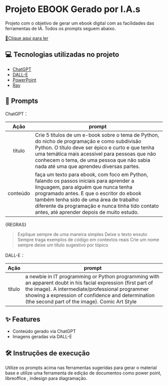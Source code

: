 # Projeto EBOOK Gerado por I.A.s

Projeto com o objetivo de gerar um ebook digital com as facilidades das ferramentas de IA. Todos os prompts
seguem abaixo.

<a href="https://github.com/felipeAguiarCode/prompts-recipe-to-create-a-ebook/blob/main/output/ebook%20-%20css%20jedi%20output.pdf" title="View PDF now"> 📕Clique aqui para ler</a>

## 💻 Tecnologias utilizadas no projeto

- [ChatGPT](https://chat.openai.com/) 
- [DALL-E](https://openai.com/index/dall-e-2/)
- [PowerPoint](https://www.microsoft.com/en/microsoft-365/powerpoint)
- [Ray](https://ray.so/)

## 🧠 Prompts


ChatGPT：

|   Ação   | prompt                                                                                                                                                                                                                                                                         |
| :------: | ------------------------------------------------------------------------------------------------------------------------------------------------------------------------------------------------------------------------------------------------------------------------------ |
|  título  | Crie 5 títulos de um e-book sobre o tema de Python, do nicho de programação e como subdivisão Python. O título deve ser épico e curto e que tenha uma temática mais acessível para pessoas que não conhecem o tema, de uma pessoa que não sabia nada até uma que aprendeu diversas partes.                                                       |
| conteúdo | faça um texto para ebook, com foco em Python, falando os passos iniciais para aprender a linguagem, para alguém que nunca tenha programado antes. E que o escritor do ebook também tenha sido de uma área de trabalho diferente da programação e nunca tinha tido contato antes, até aprender depois de muito estudo.

{REGRAS}
> Explique sempre de uma maneira simples
> Deixe o texto enxuto
> Sempre traga exemplos de código em contextos reais
> Crie um nome
> sempre deixe um título sugestivo por tópico


DALL-E：

|  Ação  | prompt                                                                                 |
| :----: | -------------------------------------------------------------------------------------- |
| título |a newbie in IT programming or Python programming with an apparent doubt in his facial expression (first part of the image). A intermediate/professional programmer showing a expression of confidence and determination (the second part of the image). Comic Art Style |

## ✨ Features

- Conteúdo gerado via ChatGPT
- Imagens geradas via DALL-E

## 🛠️ Instruções de execução

Utilize os prompts acima nas ferramentas sugeridas para gerar o material base e utilize uma ferramenta de edição de documentos como power point, libreoffice , indesign para diagramação.

